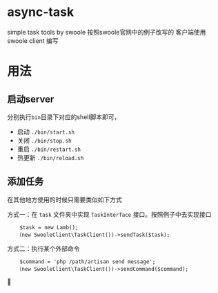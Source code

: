 # async-task
simple task tools by swoole
按照swoole官网中的例子改写的
客户端使用 swoole client 编写


# 用法

## 启动server

分别执行`bin`目录下对应的shell脚本即可，
- 启动 `./bin/start.sh`
- 关闭 `./bin/stop.sh`
- 重启 `./bin/restart.sh`
- 热更新 `./bin/reload.sh`

## 添加任务
在其他地方使用的时候只需要类似如下方式

方式一：在 `task` 文件夹中实现 `TaskInterface` 接口。按照例子中去实现接口
```
    $task = new Lamb();
   （new SwooleClient\TaskClient())->sendTask($task);
```

方式二：执行某个外部命令

```
    $command = 'php /path/artisan send message';
   （new SwooleClient\TaskClient())->sendCommand($command);
```

:dog: